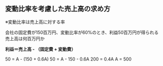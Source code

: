 ## 変動比率を考慮した売上高の求め方

※変動比率は売上高に対する率

会社の固定費が150百万円、変動比率が60%のとき、利益50百万円が得られる売上高は何百万円か

**利益＝売上高 - （固定費 + 変動費）**

50 = A - (150 + 0.6A)
50 = A - 150 - 0.6A
200 = 0.4A
A = 500